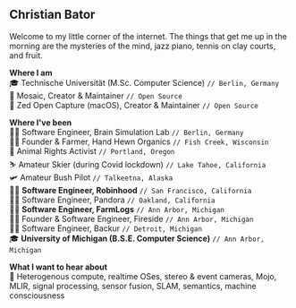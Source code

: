 ## Christian Bator
Welcome to my little corner of the internet. The things that get me up in the morning are the mysteries of the mind, jazz piano, tennis on clay courts, and fruit.

**Where I am**  
🎓 Technische Universität (M.Sc. Computer Science) `// Berlin, Germany`  
🎨 Mosaic, Creator & Maintainer `// Open Source`  
📸 Zed Open Capture (macOS), Creator & Maintainer `// Open Source`  

**Where I've been**  
👨‍💻 Software Engineer, Brain Simulation Lab `// Berlin, Germany`  
👨‍🌾 Founder & Farmer, Hand Hewn Organics `// Fish Creek, Wisconsin`  
🌱 Animal Rights Activist `// Portland, Oregon`  
⛷️ Amateur Skier (during Covid lockdown) `// Lake Tahoe, California`  
🛩️ Amateur Bush Pilot `// Talkeetna, Alaska`  
👨‍💻 **Software Engineer, Robinhood** `// San Francisco, California`  
👨‍💻 Software Engineer, Pandora `// Oakland, California`  
👨‍💻 **Software Engineer, FarmLogs** `// Ann Arbor, Michigan`  
👨‍💻 Founder & Software Engineer, Fireside `// Ann Arbor, Michigan`  
👨‍💻 Software Engineer, Backur `// Detroit, Michigan`  
🎓 **University of Michigan (B.S.E. Computer Science)** `// Ann Arbor, Michigan`  

**What I want to hear about**  
💬 Heterogenous compute, realtime OSes, stereo & event cameras, Mojo, MLIR, signal processing, sensor fusion, SLAM, semantics, machine consciousness
